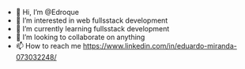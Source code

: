 - 👋 Hi, I’m @Edroque
- 👀 I’m interested in web fullsstack development
- 🌱 I’m currently learning fullsstack development
- 💞️ I’m looking to collaborate on anything 
- 📫 How to reach me https://www.linkedin.com/in/eduardo-miranda-073032248/

<!---
Edroque/Edroque is a ✨ special ✨ repository because its `README.md` (this file) appears on your GitHub profile.
You can click the Preview link to take a look at your changes.
--->
